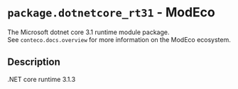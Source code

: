 # `package.dotnetcore_rt31` - ModEco

The Microsoft dotnet core 3.1 runtime module package.  
See `conteco.docs.overview` for more information on the ModEco ecosystem.

## Description

.NET core runtime 3.1.3
